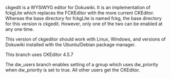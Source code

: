 ckgedit is a WYSIWYG editor for Dokuwiki.  It is an implementation of fckgLite which replaces the
FCKEditor with the more current CKEditor. Whereas the base directory for fckgLite is named fckg, the 
base directory for this version is ckgedit. However, only one of the two can
be enabled at any one time.  

This version of ckgeditor should work with Linux, Windows, and versions of Dokuwiki installed with the 
Ubuntu/Debian package manager.

This branch uses CKEditor 4.5.7

The dw_users branch enables setting of a group which uses dw_priority when dw_priority is set to true.
All other users get the CKEditor.






